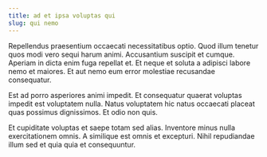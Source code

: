 ```yaml
---
title: ad et ipsa voluptas qui
slug: qui nemo
---
```


Repellendus praesentium occaecati necessitatibus optio. Quod illum tenetur quos modi vero sequi harum animi. Accusantium suscipit et cumque. Aperiam in dicta enim fuga repellat et. Et neque et soluta a adipisci labore nemo et maiores. Et aut nemo eum error molestiae recusandae consequatur.

Est ad porro asperiores animi impedit. Et consequatur quaerat voluptas impedit est voluptatem nulla. Natus voluptatem hic natus occaecati placeat quas possimus dignissimos. Et odio non quis.

Et cupiditate voluptas et saepe totam sed alias. Inventore minus nulla exercitationem omnis. A similique est omnis et excepturi. Nihil repudiandae illum sed et quia quia et consequuntur.
